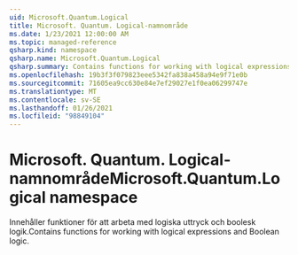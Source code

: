 ```yaml
---
uid: Microsoft.Quantum.Logical
title: Microsoft. Quantum. Logical-namnområde
ms.date: 1/23/2021 12:00:00 AM
ms.topic: managed-reference
qsharp.kind: namespace
qsharp.name: Microsoft.Quantum.Logical
qsharp.summary: Contains functions for working with logical expressions and Boolean logic.
ms.openlocfilehash: 19b3f3f079823eee5342fa838a458a94e9f71e0b
ms.sourcegitcommit: 71605ea9cc630e84e7ef29027e1f0ea06299747e
ms.translationtype: MT
ms.contentlocale: sv-SE
ms.lasthandoff: 01/26/2021
ms.locfileid: "98849104"
---
```

# <a name="microsoftquantumlogical-namespace"></a><span data-ttu-id="86649-102">Microsoft. Quantum. Logical-namnområde</span><span class="sxs-lookup"><span data-stu-id="86649-102">Microsoft.Quantum.Logical namespace</span></span>

<span data-ttu-id="86649-103">Innehåller funktioner för att arbeta med logiska uttryck och boolesk logik.</span><span class="sxs-lookup"><span data-stu-id="86649-103">Contains functions for working with logical expressions and Boolean logic.</span></span>

